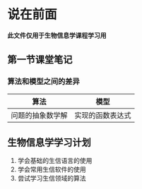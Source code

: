 # 说在前面
  **此文件仅用于生物信息学课程学习用** 
 ## 第一节课堂笔记
  ### 算法和模型之间的差异
  |算法|模型|
  |:---:|:---:|
  |问题的抽象数学解|实现的函数表达式|
 ## 生物信息学学习计划
  1. 学会基础的生信语言的使用
  2. 学会常用生信软件的使用
  3. 尝试学习生信领域的算法
  
